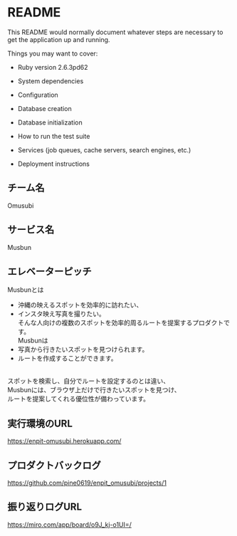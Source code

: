 # README

This README would normally document whatever steps are necessary to get the
application up and running.

Things you may want to cover:

* Ruby version
2.6.3pd62

* System dependencies


* Configuration

* Database creation

* Database initialization

* How to run the test suite

* Services (job queues, cache servers, search engines, etc.)

* Deployment instructions

## チーム名
Omusubi

## サービス名
Musbun

## エレベーターピッチ
Musbunとは  
- 沖縄の映えるスポットを効率的に訪れたい、
- インスタ映え写真を撮りたい。  
そんな人向けの複数のスポットを効率的周るルートを提案するプロダクトです。  
Musbunは  
- 写真から行きたいスポットを見つけられます。
- ルートを作成することができます。
<br>
スポットを検索し、自分でルートを設定するのとは違い、<br>
Musbunには、ブラウザ上だけで行きたいスポットを見つけ、<br>
ルートを提案してくれる優位性が備わっています。<br>

## 実行環境のURL
https://enpit-omusubi.herokuapp.com/

## プロダクトバックログ
https://github.com/pine0619/enpit_omusubi/projects/1

## 振り返りログURL
https://miro.com/app/board/o9J_kj-o1UI=/

